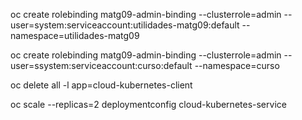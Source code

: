 oc create rolebinding matg09-admin-binding --clusterrole=admin --user=system:serviceaccount:utilidades-matg09:default --namespace=utilidades-matg09

oc create rolebinding matg09-admin-binding --clusterrole=admin --user=ssystem:serviceaccount:curso:default --namespace=curso

oc delete all -l app=cloud-kubernetes-client

oc scale --replicas=2 deploymentconfig cloud-kubernetes-service